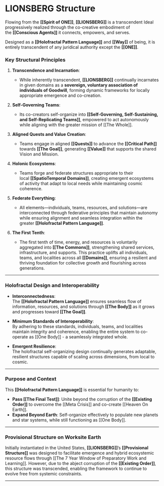 # LIONSBERG Structure

Flowing from the **[[Spirit of ONE]]**, **[[LIONSBERG]]** is a transcendent Ideal progressively realized through the co-creative embodiment of the **[[Conscious Agents]]** it connects, empowers, and serves.

Designed as a **[[Holofractal Pattern Language]]** and **[[Way]]** of being, it is entirely transcendent of any juridical authority except the **[[ONE]]**.

### **Key Structural Principles**

1. **Transcendence and Incarnation**:
    
    - While inherently transcendent, **[[LIONSBERG]]** continually incarnates in given domains as a **sovereign, voluntary association of individuals of Goodwill**, forming dynamic frameworks for locally appropriate emergence and co-creation.
    
2. **Self-Governing Teams**:
    
    - Its co-creators self-organize into **[[Self-Governing, Self-Sustaining, and Self-Replicating Teams]]**, empowered to act autonomously while aligning with the greater mission of [[The Whole]]. 
    
3. **Aligned Quests and Value Creation**:
    
    - Teams engage in aligned **[[Quests]]** to advance the **[[Critical Path]]** towards **[[The Goal]]**, generating **[[Value]]** that supports the shared Vision and Mission.  
    
4. **Holonic Ecosystems**:
    
    - Teams forge and federate structures appropriate to their local **[[SpatioTemporal Domains]]**, creating emergent ecosystems of activity that adapt to local needs while maintaining cosmic coherence.  
    
5. **Federate Everything**:

	- All elements—individuals, teams, resources, and solutions—are interconnected through federative principles that maintain autonomy while ensuring alignment and seamless integration within the greater **[[Holofractal Pattern Language]]**.  
    
6. **The First Tenth**:

	- The first tenth of time, energy, and resources is voluntarily aggregated into **[[The Commons]]**, strengthening shared services, infrastructure, and supports. This practice uplifts all individuals, teams, and localities across all **[[Domains]]**, ensuring a resilient and thriving foundation for collective growth and flourishing across generations.
	
---

### **Holofractal Design and Interoperability**

- **Interconnectedness**:  
    The **[[Holofractal Pattern Language]]** ensures seamless flow of information, resources, and solutions through **[[The Body]]** as it grows and progresses toward **[[The Goal]]**.
    
- **Minimum Standards of Interoperability**:  
    By adhering to these standards, individuals, teams, and localities maintain integrity and coherence, enabling the entire system to co-operate as [[One Body]] - a seamlessly integrated whole.
    
- **Emergent Resilience**:  
    The holofractal self-organizing design continually generates adaptable, resilient structures capable of scaling across dimensions, from local to cosmic.
    

---

### **Purpose and Context**

This **[[Holofractal Pattern Language]]** is essential for humanity to:

- **Pass [[The Final Test]]**: Unite beyond the corruption of the **[[Existing Order]]** to overcome the [[Meta Crisis]] and co-create [[Heaven On Earth]]. 
- **Expand Beyond Earth**: Self-organize effectively to populate new planets and star systems, while still functioning as [[One Body]]. 

---

### **Provisional Structure on Worksite Earth**

Initially instantiated in the United States, **[[LIONSBERG]]**’s **[[Provisional Structure]]** was designed to facilitate emergence and hybrid ecosystemic resource flows through [[The 7 Year Window of Preparatory Work and Learning]]. However, due to the abject corruption of the **[[Existing Order]]**, this structure was transcended, enabling the framework to continue to evolve free from systemic constraints. 

---

